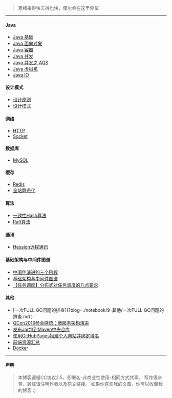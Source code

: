 
>思绪来得快去得也快，偶尔会在这里停留

---


#### Java
- [Java 基础](?blog=./notebook/1-Java/Java基础.md )
- [Java 面向对象](?blog=./notebook/1-Java/Java面向对象.md )
- [Java 容器](?blog=./notebook/1-Java/Java容器.md )
- [Java 并发](?blog=./notebook/1-Java/Java并发.md )
- [Java 并发之 AQS](?blog=./notebook/1-Java/Java并发之AQS.md )
- [Java 虚拟机](?blog=./notebook/1-Java/Java虚拟机.md )
- [Java IO](?blog=./notebook/1-Java/JavaIO.md )


#### 设计模式
- [设计原则](?blog=./notebook/2-设计模式/设计原则.md )
- [设计模式](?blog=./notebook/2-设计模式/设计模式.md )


#### 网络
- [HTTP](?blog=./notebook/3-网络/HTTP.md )
- [Socket](?blog=./notebook/3-网络/Socket.md )


#### 数据库
- [MySQL](?blog=./notebook/4-数据库/MySQL.md )


#### 缓存
- [Redis](?blog=./notebook/5-缓存/Redis.md )
- [全站静态化](?blog=./notebook/5-缓存/全站静态化.md )


#### 算法
- [一致性Hash算法](?blog=./notebook/6-算法/一致性Hash算法.md )
- [Raft算法](?blog=./notebook/6-算法/Raft算法.md )


#### 通讯
- [Hession远程通讯](?blog=./notebook/7-通讯/Hession远程通讯.md )


#### 基础架构与中间件图谱
- [中间件演进的三个阶段](?blog=./notebook/8-基础架构与中间件图谱/1-概念篇/1-2、中间件演进的三个阶段.md )
- [基础架构与中间件图谱](?blog=./notebook/8-基础架构与中间件图谱/1-概念篇/1-4、基础架构与中间件图谱.md )
- [【任务调度】分布式对任务调度的几点要求](?blog=./notebook/8-基础架构与中间件图谱/2-理论篇/2.1、【任务调度】分布式对任务调度的几点要求.md )


#### 其他
- [一次FULL GC问题的排查](?blog=./notebook/9-其他/一次FULL GC问题的排查.md )
- [QCon2016参会感悟：微服务架构演进](?blog=./notebook/9-其他/QCon2016参会感悟：微服务架构演进.md )
- [发布Jar包到Maven中央仓库](?blog=./notebook/9-其他/发布Jar包到Maven中央仓库.md )
- [使用GitHubPages搭建个人网站并绑定域名](?blog=./notebook/9-其他/使用GitHubPages搭建个人网站并绑定域名.md )
- [前端资源汇总](?blog=./notebook/9-其他/前端资源汇总.md )
- [Docker](?blog=./notebook/9-其他/Docker.md )


---

#### 声明
> 本博客遵循CC协议2.5，即署名-非商业性使用-相同方式共享。
  写作很辛苦，转载请注明作者以及原文链接。
  如果你喜欢我的文章，你可以收藏我的博客 :)
  